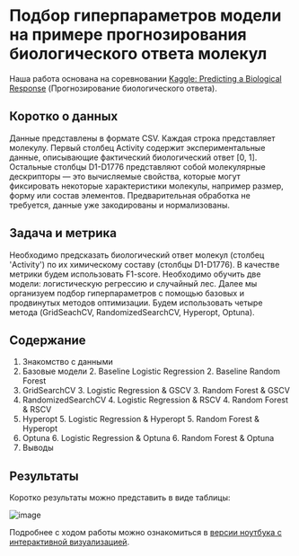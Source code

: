 # Подбор гиперпараметров модели на примере прогнозирования биологического ответа молекул

Наша работа основана на соревновании [Kaggle: Predicting a Biological Response](https://www.kaggle.com/c/bioresponse) 
(Прогнозирование биологического ответа).

## Коротко о данных

Данные представлены в формате CSV. Каждая строка представляет молекулу. Первый столбец Activity содержит экспериментальные данные, описывающие фактический биологический ответ [0, 1]. 
Остальные столбцы D1-D1776 представляют собой молекулярные дескрипторы — это вычисляемые свойства, которые могут фиксировать некоторые характеристики молекулы, например размер, форму или состав элементов. 
Предварительная обработка не требуется, данные уже закодированы и нормализованы.

## Задача и метрика

Необходимо предсказать биологический ответ молекул (столбец 'Activity') по их химическому составу (столбцы D1-D1776).
В качестве метрики будем использовать F1-score. 
Необходимо обучить две модели: логистическую регрессию и случайный лес. 
Далее мы организуем подбор гиперпараметров с помощью базовых и продвинутых методов оптимизации. 
Будем использовать четыре метода (GridSeachCV, RandomizedSearchCV, Hyperopt, Optuna).

## Содержание

1. Знакомство с данными
2. Базовые модели
    2. Baseline Logistic Regression
    2. Baseline Random Forest
3. GridSearchCV
    3. Logistic Regression & GSCV
    3. Random Forest & GSCV
4. RandomizedSearchCV
    4. Logistic Regression & RSCV
    4. Random Forest & RSCV
5. Hyperopt
    5. Logistic Regression & Hyperopt
    5. Random Forest & Hyperopt
6. Optuna
    6. Logistic Regression & Optuna
    6. Random Forest & Optuna
7. Выводы

## Результаты

Коротко результаты можно представить в виде таблицы:

![image](https://github.com/khav-i/ml_works/assets/126453765/ead3297e-0fce-4862-b07b-583bb807da9b)

Подробнее с ходом работы можно ознакомиться в [версии ноутбука с интерактивной визуализацией](https://nbviewer.org/github/khav-i/ml_works/blob/master/Hyperparameters%20Selection/hyperparameters_selection.ipynb).
